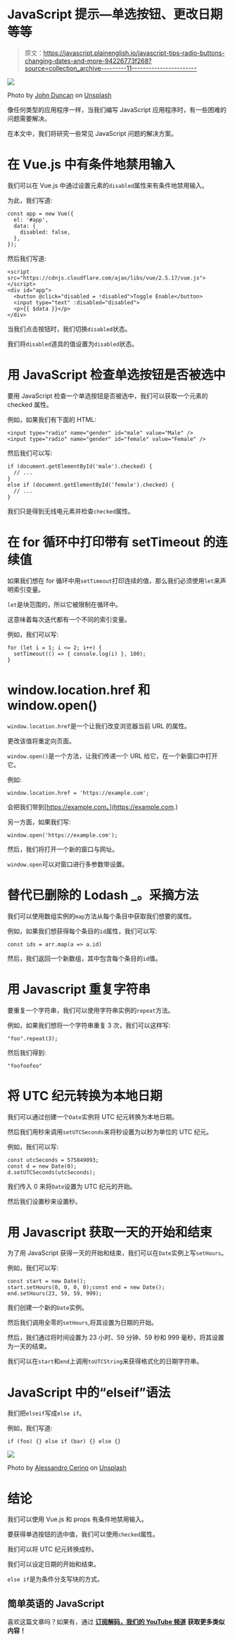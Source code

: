 # JavaScript 提示—单选按钮、更改日期等等

> 原文：<https://javascript.plainenglish.io/javascript-tips-radio-buttons-changing-dates-and-more-94226773f268?source=collection_archive---------11----------------------->

![](img/e453bfdee0d720677115437eeb41a89e.png)

Photo by [John Duncan](https://unsplash.com/@jrduncan11?utm_source=medium&utm_medium=referral) on [Unsplash](https://unsplash.com?utm_source=medium&utm_medium=referral)

像任何类型的应用程序一样，当我们编写 JavaScript 应用程序时，有一些困难的问题需要解决。

在本文中，我们将研究一些常见 JavaScript 问题的解决方案。

# 在 Vue.js 中有条件地禁用输入

我们可以在 Vue.js 中通过设置元素的`disabled`属性来有条件地禁用输入。

为此，我们写道:

```
const app = new Vue({
  el: '#app',
  data: {
    disabled: false,
  },
});
```

然后我们写道:

```
<script src="https://cdnjs.cloudflare.com/ajax/libs/vue/2.5.17/vue.js"></script>
<div id="app">
  <button @click="disabled = !disabled">Toggle Enable</button>
  <input type="text" :disabled="disabled">
  <p>{{ $data }}</p>
</div>
```

当我们点击按钮时，我们切换`disabled`状态。

我们将`disabled`道具的值设置为`disabled`状态。

# 用 JavaScript 检查单选按钮是否被选中

要用 JavaScript 检查一个单选按钮是否被选中，我们可以获取一个元素的 checked 属性。

例如，如果我们有下面的 HTML:

```
<input type="radio" name="gender" id="male" value="Male" />
<input type="radio" name="gender" id="female" value="Female" />
```

然后我们可以写:

```
if (document.getElementById('male').checked) {
  // ...
}
else if (document.getElementById('female').checked) {
  // ...
}
```

我们只是得到无线电元素并检查`checked`属性。

# 在 for 循环中打印带有 setTimeout 的连续值

如果我们想在 for 循环中用`setTimeout`打印连续的值，那么我们必须使用`let`来声明索引变量。

`let`是块范围的，所以它被限制在循环中。

这意味着每次迭代都有一个不同的索引变量。

例如，我们可以写:

```
for (let i = 1; i <= 2; i++) {
  setTimeout(() => { console.log(i) }, 100);
}
```

# window.location.href 和 window.open()

`window.location.href`是一个让我们改变浏览器当前 URL 的属性。

更改该值将重定向页面。

`window.open()`是一个方法，让我们传递一个 URL 给它，在一个新窗口中打开它。

例如:

```
window.location.href = 'https://example.com';
```

会把我们带到[https://example.com。](https://example.com.)

另一方面，如果我们写:

```
window.open('https://example.com');
```

然后，我们将打开一个新的窗口与网址。

`window.open`可以对窗口进行多参数带设置。

# 替代已删除的 Lodash _。采摘方法

我们可以使用数组实例的`map`方法从每个条目中获取我们想要的属性。

例如，如果我们想获得每个条目的`id`属性，我们可以写:

```
const ids = arr.map(a => a.id)
```

然后，我们返回一个新数组，其中包含每个条目的`id`值。

# 用 Javascript 重复字符串

要重复一个字符串，我们可以使用字符串实例的`repeat`方法。

例如，如果我们想将一个字符串重复 3 次，我们可以这样写:

```
"foo".repeat(3);
```

然后我们得到:

```
"foofoofoo"
```

# 将 UTC 纪元转换为本地日期

我们可以通过创建一个`Date`实例将 UTC 纪元转换为本地日期。

然后我们用秒来调用`setUTCSeconds`来将秒设置为以秒为单位的 UTC 纪元。

例如，我们可以写:

```
const utcSeconds = 575849093;
const d = new Date(0);
d.setUTCSeconds(utcSeconds);
```

我们传入 0 来将`Date`设置为 UTC 纪元的开始。

然后我们设置秒来设置秒。

# 用 Javascript 获取一天的开始和结束

为了用 JavaScript 获得一天的开始和结束，我们可以在`Date`实例上写`setHours`。

例如，我们可以写:

```
const start = new Date();
start.setHours(0, 0, 0, 0);const end = new Date();
end.setHours(23, 59, 59, 999);
```

我们创建一个新的`Date`实例。

然后我们调用全零的`setHours`,将其设置为日期的开始。

然后，我们通过将时间设置为 23 小时、59 分钟、59 秒和 999 毫秒，将其设置为一天的结束。

我们可以在`start`和`end`上调用`toUTCString`来获得格式化的日期字符串。

# JavaScript 中的“elseif”语法

我们把`elseif`写成`else if`。

例如，我们写道:

```
if (foo) {} else if (bar) {} else {}
```

![](img/d1f2a8dccb3648df8d853491c8ffab5f.png)

Photo by [Alessandro Cerino](https://unsplash.com/@turalex?utm_source=medium&utm_medium=referral) on [Unsplash](https://unsplash.com?utm_source=medium&utm_medium=referral)

# 结论

我们可以使用 Vue.js 和 props 有条件地禁用输入。

要获得单选按钮的选中值，我们可以使用`checked`属性。

我们可以将 UTC 纪元转换成秒。

我们可以设定日期的开始和结束。

`else if`是为条件分支写块的方式。

## 简单英语的 JavaScript

喜欢这篇文章吗？如果有，通过 [**订阅解码，我们的 YouTube 频道**](https://www.youtube.com/channel/UCtipWUghju290NWcn8jhyAw) **获取更多类似内容！**